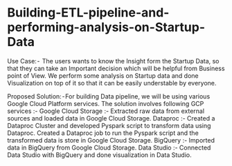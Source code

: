 # Building-ETL-pipeline-and-performing-analysis-on-Startup-Data


Use Case: -  The users wants to know the Insight form the Startup Data, so that they can take an Important decision which will be helpful from Business point of View. We perform some analysis on Startup data and done Visualization on top of it so that it can be easily understable by everyone.

Proposed Solution: - For building Data pipeline, we will be using various Google Cloud Platform services. 
The solution involves following GCP services :-
Google Cloud Storage :- Extracted raw data from external sources and loaded data in Google Cloud Storage.
Dataproc :- Created a Dataproc Cluster and developed Pyspark script to transform data using Dataproc. Created a Dataproc job to run the Pyspark script and the transformed data is store in Google Cloud Storage.
BigQuery :- Imported data in BigQuery from Google Cloud Storage.
Data Studio :- Connected Data Studio with BigQuery and done visualization in Data Studio.


